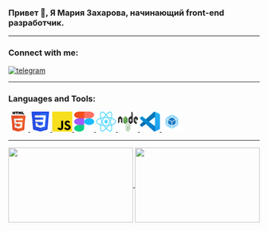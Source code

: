 ### Привет 👋, Я Мария Захарова, начинающий front-end разработчик.

---

<!-- <div id="header" align="center">
  <img src="https://media.giphy.com/media/M9gbBd9nbDrOTu1Mqx/giphy.gif" width="100"/>
</div> -->

### Connect with me:

  <a href="https://t.me/zakharovamaria73">
    <img src="https://img.shields.io/badge/Telegram-blue?style=for-the-badge&logo=Telegram" alt="telegram"/>
  </a>

---

### Languages and Tools:

<p align="left">
  <a href="#" target="_blank"> <img src="./images/HTML5-logo.svg" alt="HTML5" width="40" height="40" /> </a>
  <a href="#" target="_blank"> <img src="./images/CSS3-logo.svg" alt="CSS3" width="40" height="40" /> </a>
  <a href="#" target="_blank"> <img src="./images/JavaScript-logo.svg" alt="JavaScript" width="40" height="40" /> </a>
  <a href="#" target="_blank"> <img src="./images/Figma-logo.svg" alt="Figma" width="40" height="40" /> </a>
  <a href="#" target="_blank"> <img src="./images/React-logo.svg" alt="React" width="40" height="40" /> </a>
  <a href="#" target="_blank"> <img src="./images/Nodejs-logo.svg" alt="Nodejs" width="40" height="40" /> </a>
  <a href="#" target="_blank"> <img src="./images/VSCode-logo.svg" alt="VSCode" width="40" height="40" /> </a>
  <a href="#" target="_blank"> <img src="./images/Webpack.png" alt="Webpack" width="40" height="40" /> </a>
</p>

---
<!-- [![Anurag's GitHub stats](https://github-readme-stats.vercel.app/api?username=Mariyazakharova73&count_private=true&show_icons=true&theme=dark)](https://github.com/anuraghazra/github-readme-stats) -->

<!-- Options: &hide=stars,commits,prs,issues,contribs -->

<!-- [![Top Langs](https://github-readme-stats.vercel.app/api/top-langs/?username=Mariyazakharova73&layout=compact&theme=dark)](https://github.com/anuraghazra/github-readme-stats) -->

<div align="center">
<a href="https://github.com/anuraghazra/github-readme-stats">
  <img align="center" src="https://github-readme-stats.vercel.app/api?username=Mariyazakharova73&count_private=true&show_icons=true&theme=dark" width="250" height="150"/>
</a>
<a href="https://github.com/anuraghazra/convoychat">
  <img align="center" width="250" height="150"/ src="https://github-readme-stats.vercel.app/api/top-langs/?username=Mariyazakharova73&layout=compact&theme=dark" />
</a>
</div>
